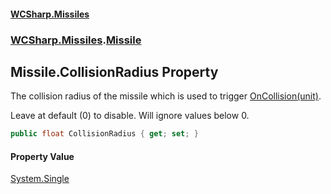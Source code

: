 #### [WCSharp\.Missiles](README.md 'README')
### [WCSharp\.Missiles](WCSharp.Missiles.md 'WCSharp\.Missiles').[Missile](WCSharp.Missiles.Missile.md 'WCSharp\.Missiles\.Missile')

## Missile\.CollisionRadius Property

The collision radius of the missile which is used to trigger [OnCollision\(unit\)](WCSharp.Missiles.Missile.OnCollision(WCSharp.Api.unit).md 'WCSharp\.Missiles\.Missile\.OnCollision\(WCSharp\.Api\.unit\)')\.

Leave at default (0) to disable. Will ignore values below 0.

```csharp
public float CollisionRadius { get; set; }
```

#### Property Value
[System\.Single](https://learn.microsoft.com/en-us/dotnet/api/system.single 'System\.Single')